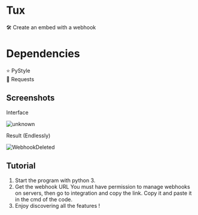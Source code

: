 # Tux
🛠 Create an embed with a webhook

# Dependencies

 ⭐️ PyStyle  
 🌙 Requests  

## Screenshots

Interface

![unknown](https://user-images.githubusercontent.com/95881999/158025037-583dd576-d965-404e-ab21-3afcb666f49b.png)



Result (Endlessly)

![WebhookDeleted](https://user-images.githubusercontent.com/95881999/158024983-9a5ec177-b396-4126-a6af-c4568f3c2069.png)


## Tutorial

1. Start the program with python 3.  
2. Get the webhook URL You must have permission to manage webhooks on servers, then go to integration and copy the link. Copy it and paste it in the cmd of the code.  
3. Enjoy discovering all the features !
